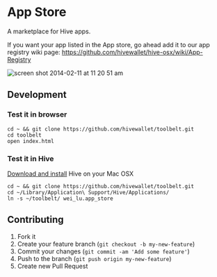 # App Store

A marketplace for Hive apps. 

If you want your app listed in the App store, go ahead add it to our app registry wiki page: https://github.com/hivewallet/hive-osx/wiki/App-Registry

![screen shot 2014-02-11 at 11 20 51 am](https://f.cloud.github.com/assets/412533/2133713/138ec1b2-92cc-11e3-8487-9d3038f721f6.png)


## Development

### Test it in browser

    cd ~ && git clone https://github.com/hivewallet/toolbelt.git
    cd toolbelt
    open index.html

### Test it in Hive

[Download and install](http://hivewallet.com/) Hive on your Mac OSX

    cd ~ && git clone https://github.com/hivewallet/toolbelt.git
    cd ~/Library/Application\ Support/Hive/Applications/
    ln -s ~/toolbelt/ wei_lu.app_store

## Contributing

1. Fork it
2. Create your feature branch (`git checkout -b my-new-feature`)
3. Commit your changes (`git commit -am 'Add some feature'`)
4. Push to the branch (`git push origin my-new-feature`)
5. Create new Pull Request
